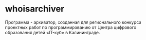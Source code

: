 # whoisarchiver
Программа - архиватор, созданная для регионального конкурса проектных работ по программированию от Центра цифрового образования детей «IT-куб»  в Калининграде.
